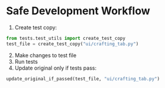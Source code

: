 # Safe Development Workflow

1. Create test copy:
```python
from tests.test_utils import create_test_copy
test_file = create_test_copy("ui/crafting_tab.py")
```

2. Make changes to test file
3. Run tests
4. Update original only if tests pass:
```python
update_original_if_passed(test_file, "ui/crafting_tab.py")
```
